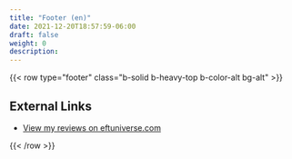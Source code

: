 ```yaml
---
title: "Footer (en)"
date: 2021-12-20T18:57:59-06:00
draft: false
weight: 0
description: 
---
```

{{< row type="footer" class="b-solid b-heavy-top b-color-alt bg-alt" >}}

## External Links
* [View my reviews on eftuniverse.com](https://eftuniverse.com/practitioners/?slug=sylvieliveinflagstaff-com#review-prac-section)

{{< /row >}}